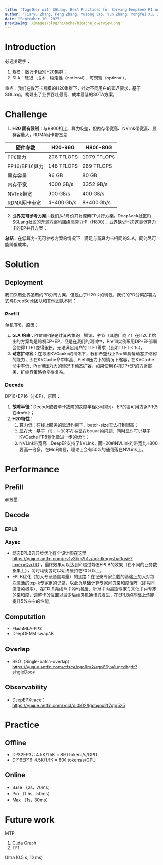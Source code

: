 ```yaml
---
title: "Together with SGLang: Best Practices for Serving DeepSeek-R1 on H20-96G (Online & Offline)"
author: "Tianyu Zhang, Peng Zhang, Yusong Gao, Yun Zhang, Yongfei Xu, Zhe Wang, Qianyu Zhang, Chun Huang, Xi Chen, Fakang Wang, Jianhao Fu"
date: "September 10, 2025"
previewImg: /images/blog/hicache/hicache_overview.png
---
```


# Introduction
必选关键字：  
1. 规模：数万卡级别H20集群；  
2. SLA：延迟、成本、稳定性（optional）、可观测（optional）。  

重点：我们在数万卡规模的H20集群下，针对不同用户的延迟要求，基于SGLang，构建出了业界吞吐最高、成本最低的SOTA方案。  

# Challenge
1. **H20 固有限制**：与H800相比，算力极差，但内存带宽高、NVlink带宽高、显存容量大，RDMA网卡带宽差  

| 硬件参数       | H20-96G   | H800-80G   |
| -------------- | --------- | ---------- |
| FP8算力        | 296 TFLOPS | 1979 TFLOPS |
| FP16/BF16算力  | 148 TFLOPS | 989 TFLOPS  |
| 显存容量       | 96 GB      | 80 GB       |
| 内存带宽       | 4000 GB/s  | 3352 GB/s   |
| NVlink带宽     | 900 GB/s   | 400 GB/s    |
| RDMA网卡带宽   | 4*400 Gb/s | 8*400 Gb/s  |

2. **业界无可参考方案**：我们从5月份开始探索EP并行方案，DeepSeek社区和SGLang社区的开源方案均围绕高算力卡（H800），业界缺少H20这类低算力卡的EP并行方案；  

**总结**：在低算力+无可参考方案的情况下，满足与高算力卡相同的SLA，同时尽可能降低成本。  

# Solution

## Deployment
我们采用业界通用的PD分离方案，但是由于H20卡的特性，我们的PD分离部署方式与DeepSeek团队和其他团队不同：  

### Prefill
单机TP8，原因：  
1. **SLA 约束**：Prefill阶段是计算密集的，腾讯、字节（其他厂商？）在H20上给出的方案均是跨机DP+EP，但是在我们的测试中，Prefill实例采用DP+EP部署会使得TTFT变得很长，无法满足用户的TTFT需求（比如TTFT < 1s）。  
2. **动态扩缩容**：在考虑KVCache的情况下，我们希望线上Prefill具备动态扩缩容的能力，即在KVCache命中率高、Prefill压力小的情况下缩容，在KVCache命中率低、Prefill压力大的情况下动态扩容，如果使用多机DP+EP的方案部署，扩缩容策略会变得复杂。  

### Decode
DP16+EP16（小EP），原因：  
1. **故障半径**：Decode或者单卡故障的故障半径尽可能小，EP的高可用方案PR仍在draft中；  
2. **H20特性**：  
   1. 算力低：在线上服务的延迟约束下，batch-size无法打到很高；  
   2. 显存大：基于（1），H20不存在显存bound的问题，同时显存可以基于KVCache FP8量化做进一步的优化；  
   3. NVLink带宽高：DeepEP支持了NVLink，而H20的NVLink的带宽比H800要高一倍多，在MoE阶段，理论上会有50%的通信落在NVLink上。  

# Performance

## Prefill
@苏墨  

## Decode
### EPLB
### Async
- 动态EPLB的异步优化有个设计图在这里  
  https://yuque.antfin.com/rrv1v3/kg7h1z/aoadkogyvba0qsi6?inner=Qzo0O ，最终效果可以达到和超过静态EPLB的效果（在不同的业务数据集上），同时均衡度可以始终维持在70%以上。  
- EPLB优化（加入专家通信考量）的思路：在记录专家负载的基础上加入对每次激活的top-k专家组的记录，以此为基础计算专家间的亲和度矩阵（即共同激活的概率），在EPLB完成单卡的均衡后，针对卡内最热专家与其他卡内专家的亲和度，调整卡的位置以减少后续跨机通讯的发生，在EPLB的基础上还能提升5%左右的性能。  

## Computation
- FlashMLA-FP8  
- DeepGEMM swapAB  

## Overlap
- SBO（Single-batch-overlap）  
  https://yuque.antfin.com/ctfsce/pgo8m2/egp66yv6uqcdhgdr?singleDoc#  

## Observability
- DeepEPXtrace：https://yuque.antfin.com/xccl/di0k02/lgcbgox2f7g1g5z5  

# Practice

## Offline
- DP32EP32: 4.5K/1.5K = 850 tokens/s/GPU  
- DP16EP16: 4.5K/1.5K = 800 tokens/s/GPU  

## Online
- Base （2s，70ms）  
- Pro （1.5s，50ms）  
- Max （1s，30ms）  

# Future work
MTP  
1. Cuda Graph  
2. TP1  

Ultra (0.5 s, 10 ms)  